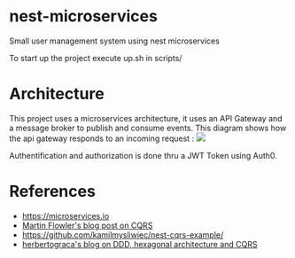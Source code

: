 # nest-microservices
Small user management system using nest microservices

To start up the project execute up.sh in scripts/


# Architecture
This project uses a microservices architecture, it uses an API Gateway and a message broker to publish and consume events.
This diagram shows how the api gateway responds to an incoming request :
<img src="https://raw.githubusercontent.com/abdelhadinaimi/nest-microservices/master/assets/architecture.png"/>

Authentification and authorization is done thru a JWT Token using Auth0.

# References
* https://microservices.io
* [Martin Flowler's blog post on CQRS](https://martinfowler.com/bliki/CQRS.html)
* https://github.com/kamilmysliwiec/nest-cqrs-example/
* [herbertograca's blog on DDD, hexagonal architecture and CQRS](https://herbertograca.com/2017/11/16/explicit-architecture-01-ddd-hexagonal-onion-clean-cqrs-how-i-put-it-all-together/)

